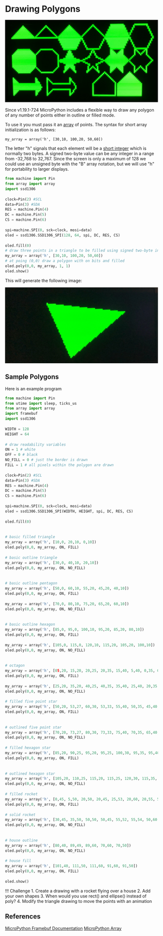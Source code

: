 # Drawing Polygons

![](../img/polygons.jpg)

Since v1.19.1-724 MicroPython includes a flexible way to draw any polygon of any
number of points either in outline or filled mode.

To use it you must pass it an [array](https://docs.micropython.org/en/latest/library/array.html#module-array) of points.  The syntax for short array initialization is
as follows:

```
my_array = array('h', [30,10, 100,20, 50,60])
```

The letter "h" signals that each element will be a [short integer](https://docs.micropython.org/en/latest/library/struct.html) which is normally two bytes.  A signed two-byte value can be any integer in a range from -32,768 to 32,767.  Since the screen is only a maximum of 128 we could use an unsigned byte with the "B" array notation, but we will use "h" for portability to larger displays.

```py
from machine import Pin
from array import array
import ssd1306

clock=Pin(2) #SCL
data=Pin(3) #SDA
RES = machine.Pin(4)
DC = machine.Pin(5)
CS = machine.Pin(6)

spi=machine.SPI(0, sck=clock, mosi=data)
oled = ssd1306.SSD1306_SPI(128, 64, spi, DC, RES, CS)

oled.fill(0)
# draw three points in a triangle to be filled using signed two-byte integers (h)
my_array = array('h', [30,10, 100,20, 50,60])
# at poing (0,0) draw a polygon with on bits and filled
oled.poly(0,0, my_array, 1, 1)
oled.show()
```

This will generate the following image:

![Triangle](../img/triangle.jpg)

## Sample Polygons

Here is an example program

```python
from machine import Pin
from utime import sleep, ticks_us
from array import array
import framebuf
import ssd1306

WIDTH = 128
HEIGHT = 64

# draw readability variables
ON = 1 # white
OFF = 0 # black
NO_FILL = 0 # just the border is drawn
FILL = 1 # all pixels within the polygon are drawn

clock=Pin(2) #SCL
data=Pin(3) #SDA
RES = machine.Pin(4)
DC = machine.Pin(5)
CS = machine.Pin(6)

spi=machine.SPI(0, sck=clock, mosi=data)
oled = ssd1306.SSD1306_SPI(WIDTH, HEIGHT, spi, DC, RES, CS)

oled.fill(0)


# basic filled triangle
my_array = array('h', [10,0, 20,10, 0,10])
oled.poly(0,0, my_array, ON, FILL)

# basic outline triangle
my_array = array('h', [30,0, 40,10, 20,10])
oled.poly(0,0, my_array, ON, NO_FILL)


# basic outline pentagon
my_array = array('h', [50,0, 60,10, 55,20, 45,20, 40,10])
oled.poly(0,0, my_array, ON, FILL)

my_array = array('h', [70,0, 80,10, 75,20, 65,20, 60,10])
oled.poly(0,0, my_array, ON, NO_FILL)


# basic outline hexagon
my_array = array('h', [85,0, 95,0, 100,10, 95,20, 85,20, 80,10])
oled.poly(0,0, my_array, ON, FILL)

my_array = array('h', [105,0, 115,0, 120,10, 115,20, 105,20, 100,10])
oled.poly(0,0, my_array, ON, NO_FILL)


# octagon
my_array = array('h', [05,20, 15,20, 20,25, 20,35, 15,40, 5,40, 0,35, 0,25])
oled.poly(0,0, my_array, ON, FILL)

my_array = array('h', [25,20, 35,20, 40,25, 40,35, 35,40, 25,40, 20,35, 20,25])
oled.poly(0,0, my_array, ON, NO_FILL)

# filled five point star
my_array = array('h', [50,20, 53,27, 60,30, 53,33, 55,40, 50,35, 45,40, 47,33, 40,30, 47,27])
oled.poly(0,0, my_array, ON, FILL)


# outlined five point star
my_array = array('h', [70,20, 73,27, 80,30, 73,33, 75,40, 70,35, 65,40, 67,33, 60,30, 67,27])
oled.poly(0,0, my_array, ON, NO_FILL)

# filled hexagon star
my_array = array('h', [85,20, 90,25, 95,20, 95,25, 100,30, 95,35, 95,40, 90,35, 85,40, 85,35, 80,30, 85,25])
oled.poly(0,0, my_array, ON, FILL)


# outlined hexagon star
my_array = array('h', [105,20, 110,25, 115,20, 115,25, 120,30, 115,35, 115,40, 110,35, 105,40, 105,35, 100,30, 105,25])
oled.poly(0,0, my_array, ON, NO_FILL)

# filled rocket
my_array = array('h', [0,45, 5,50, 20,50, 20,45, 25,53, 20,60, 20,55, 5,55, 0,60])
oled.poly(0,0, my_array, ON, FILL)

# solid rocket
my_array = array('h', [30,45, 35,50, 50,50, 50,45, 55,52, 55,54, 50,60, 50,55, 35,55, 30,60])
oled.poly(0,0, my_array, ON, NO_FILL)


# house outline
my_array = array('h', [80,40, 89,49, 89,60, 70,60, 70,50])
oled.poly(0,0, my_array, ON, NO_FILL)

# house fill
my_array = array('h', [101,40, 111,50, 111,60, 91,60, 91,50])
oled.poly(0,0, my_array, ON, FILL)

oled.show()

```

!!! Challenge
    1. Create a drawing with a rocket flying over a house
    2. Add your own shapes
    3. When would you use rect() and ellipse() instead of poly?
    4. Modify the triangle drawing to move the points with an animation

## References

[MicroPython Framebuf Documentation](https://docs.micropython.org/en/latest/library/framebuf.html)
[MicroPython Array](https://docs.micropython.org/en/latest/library/array.html#module-array)